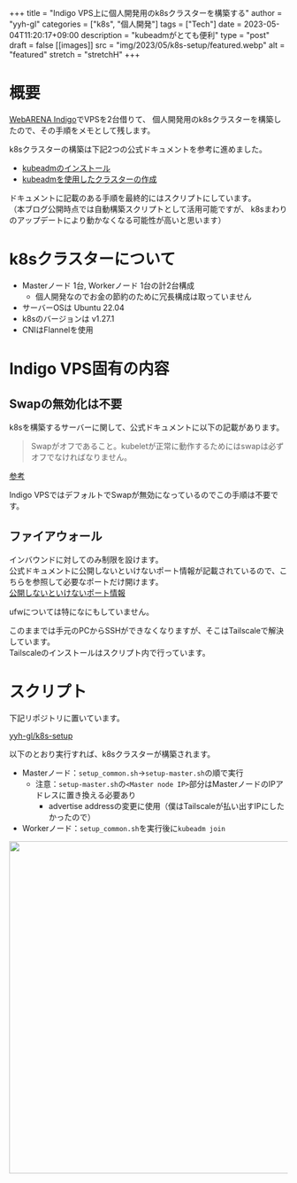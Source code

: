 +++
title = "Indigo VPS上に個人開発用のk8sクラスターを構築する"
author = "yyh-gl"
categories = ["k8s", "個人開発"]
tags = ["Tech"]
date = 2023-05-04T11:20:17+09:00
description = "kubeadmがとても便利"
type = "post"
draft = false
[[images]]
  src = "img/2023/05/k8s-setup/featured.webp"
  alt = "featured"
  stretch = "stretchH"
+++

# 概要

[WebARENA Indigo](https://web.arena.ne.jp/indigo/)でVPSを2台借りて、
個人開発用のk8sクラスターを構築したので、その手順をメモとして残します。

k8sクラスターの構築は下記2つの公式ドキュメントを参考に進めました。

- [kubeadmのインストール](https://kubernetes.io/ja/docs/setup/production-environment/tools/kubeadm/install-kubeadm/)
- [kubeadmを使用したクラスターの作成](https://kubernetes.io/ja/docs/setup/production-environment/tools/kubeadm/create-cluster-kubeadm/)

ドキュメントに記載のある手順を最終的にはスクリプトにしています。
<br>
（本ブログ公開時点では自動構築スクリプトとして活用可能ですが、
k8sまわりのアップデートにより動かなくなる可能性が高いと思います）


# k8sクラスターについて

- Masterノード 1台, Workerノード 1台の計2台構成
  - 個人開発なのでお金の節約のために冗長構成は取っていません
- サーバーOSは Ubuntu 22.04
- k8sのバージョンは v1.27.1
- CNIはFlannelを使用


# Indigo VPS固有の内容

## Swapの無効化は不要

k8sを構築するサーバーに関して、公式ドキュメントに以下の記載があります。

> Swapがオフであること。kubeletが正常に動作するためにはswapは必ずオフでなければなりません。

[参考](https://kubernetes.io/ja/docs/setup/production-environment/tools/kubeadm/install-kubeadm/#:~:text=Swap%E3%81%8C%E3%82%AA%E3%83%95%E3%81%A7%E3%81%82%E3%82%8B%E3%81%93%E3%81%A8%E3%80%82kubelet%E3%81%8C%E6%AD%A3%E5%B8%B8%E3%81%AB%E5%8B%95%E4%BD%9C%E3%81%99%E3%82%8B%E3%81%9F%E3%82%81%E3%81%AB%E3%81%AFswap%E3%81%AF%E5%BF%85%E3%81%9A%E3%82%AA%E3%83%95%E3%81%A7%E3%81%AA%E3%81%91%E3%82%8C%E3%81%B0%E3%81%AA%E3%82%8A%E3%81%BE%E3%81%9B%E3%82%93%E3%80%82)

Indigo VPSではデフォルトでSwapが無効になっているのでこの手順は不要です。

## ファイアウォール

インバウンドに対してのみ制限を設けます。
<br>
公式ドキュメントに公開しないといけないポート情報が記載されているので、こちらを参照して必要なポートだけ開けます。
<br>
[公開しないといけないポート情報](https://kubernetes.io/ja/docs/reference/networking/ports-and-protocols/)

ufwについては特になにもしていません。

このままでは手元のPCからSSHができなくなりますが、そこはTailscaleで解決しています。
<br>
Tailscaleのインストールはスクリプト内で行っています。

# スクリプト

下記リポジトリに置いています。

[yyh-gl/k8s-setup](https://github.com/yyh-gl/k8s-setup)

以下のとおり実行すれば、k8sクラスターが構築されます。

- Masterノード：`setup_common.sh`→`setup-master.sh`の順で実行
  - 注意：`setup-master.sh`の`<Master node IP>`部分はMasterノードのIPアドレスに置き換える必要あり
    - advertise addressの変更に使用（僕はTailscaleが払い出すIPにしたかったので）
- Workerノード：`setup_common.sh`を実行後に`kubeadm join`

<img src="https://tech.yyh-gl.dev/img/2023/05/k8s-setup/nodes.webp" width="600">
